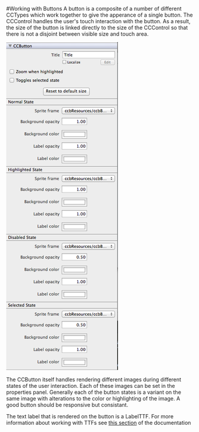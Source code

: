 #Working with Buttons
A button is a composite of a number of different CCTypes which work together to give the apperance of a single button. The CCControl handles the user's touch interaction with the button.  As a result, the size of the button is linked directly to the size of the CCControl so that there is not a disjoint between visible size and touch area.

![img](button_states.png)

The CCButton itself handles rendering different images during different states of the user interaction.  Each of these images can be set in the properties panel.  Generally each of the button states is a variant on the same image with alterations to the color or highlighting of the image.  A good button should be responsive but consistant.

The text label that is rendered on the button is a LabelTTF.  For more information about working with TTFs see [this section](link) of the documentation